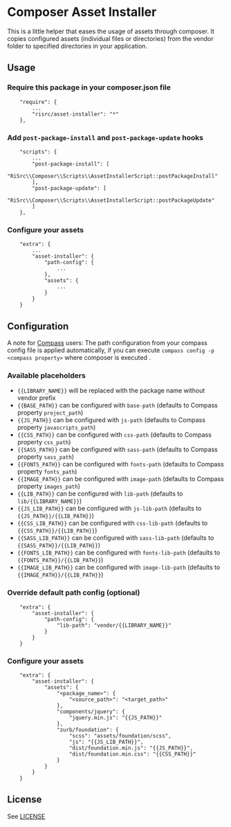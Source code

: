 Composer Asset Installer
========================

This is a little helper that eases the usage of assets through composer.
It copies configured assets (individual files or directories) from the vendor 
folder to specified directories in your application.

Usage
-----
### Require this package in your composer.json file
```
    "require": {
        ...
        "risrc/asset-installer": "*"
    },
```
### Add `post-package-install` and `post-package-update` hooks
```
    "scripts": {
        ...
        "post-package-install": [
            "RiSrc\\Composer\\Scripts\\AssetInstallerScript::postPackageInstall"
        ],
        "post-package-update": [
            "RiSrc\\Composer\\Scripts\\AssetInstallerScript::postPackageUpdate"
        ]
    },
```
### Configure your assets
```
    "extra": {
        ...
        "asset-installer": {
            "path-config": {
                ...
            },
            "assets": {
                ...
            }
        }
    }
```

Configuration
-------------
A note for [Compass](http://compass-style.org/) users:
The path configuration from your compass config file is applied automatically,
if you can execute `compass config -p <compass property>` where composer is executed .

### Available placeholders
- `{{LIBRARY_NAME}}`      will be replaced with the package name without vendor prefix
- `{{BASE_PATH}}`         can be configured with `base-path` (defaults to Compass property `project_path`)
- `{{JS_PATH}}`           can be configured with `js-path` (defaults to Compass property `javascripts_path`)
- `{{CSS_PATH}}`          can be configured with `css-path` (defaults to Compass property `css_path`)
- `{{SASS_PATH}}`         can be configured with `sass-path` (defaults to Compass property `sass_path`)
- `{{FONTS_PATH}}`        can be configured with `fonts-path` (defaults to Compass property `fonts_path`)
- `{{IMAGE_PATH}}`        can be configured with `image-path` (defaults to Compass property `images_path`)
- `{{LIB_PATH}}`          can be configured with `lib-path` (defaults to `lib/{{LIBRARY_NAME}}`)
- `{{JS_LIB_PATH}}`       can be configured with `js-lib-path` (defaults to `{{JS_PATH}}/{{LIB_PATH}}`)
- `{{CSS_LIB_PATH}}`      can be configured with `css-lib-path` (defaults to `{{CSS_PATH}}/{{LIB_PATH}}`)
- `{{SASS_LIB_PATH}}`     can be configured with `sass-lib-path` (defaults to `{{SASS_PATH}}/{{LIB_PATH}}`)
- `{{FONTS_LIB_PATH}}`    can be configured with `fonts-lib-path` (defaults to `{{FONTS_PATH}}/{{LIB_PATH}}`)
- `{{IMAGE_LIB_PATH}}`    can be configured with `image-lib-path` (defaults to `{{IMAGE_PATH}}/{{LIB_PATH}}`)

### Override default path config (optional)
```
    "extra": {
        "asset-installer": {
            "path-config": {
                "lib-path": "vendor/{{LIBRARY_NAME}}"
            }
        }
    }
```

### Configure your assets
```
    "extra": {
        "asset-installer": {
            "assets": {
                "<package_name>": {
                    "<source_path>": "<target_path>"
                },
                "components/jquery": {
                    "jquery.min.js": "{{JS_PATH}}"
                },
                "zurb/foundation": {
                    "scss": "assets/foundation/scss",
                    "js": "{{JS_LIB_PATH}}",
                    "dist/foundation.min.js": "{{JS_PATH}}",
                    "dist/foundation.min.css": "{{CSS_PATH}}"
                }
            }
        }
    }
```

License
-------
See [LICENSE](LICENSE)
